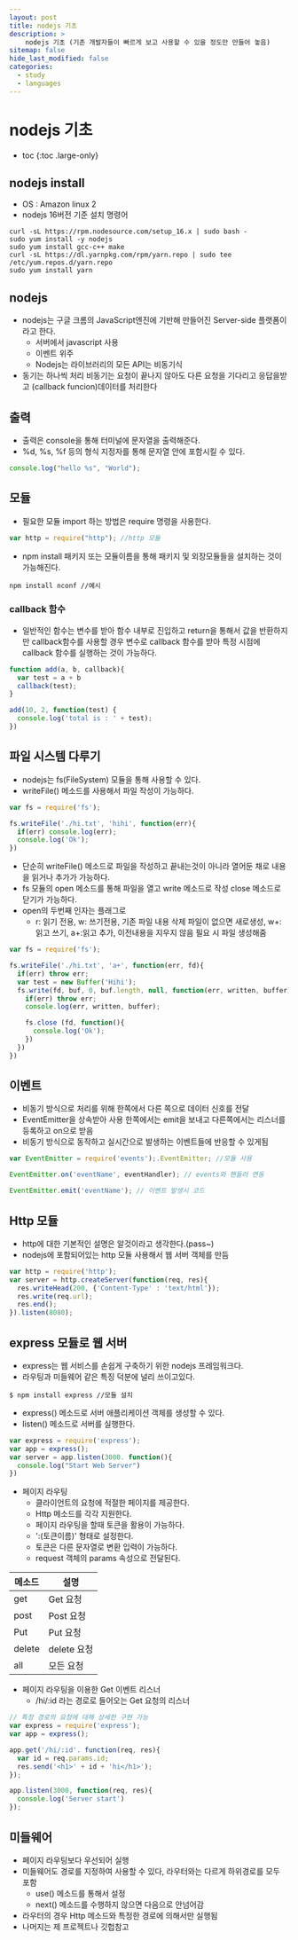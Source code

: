 ```yaml
---
layout: post
title: nodejs 기초
description: >
    nodejs 기초 (기존 개발자들이 빠르게 보고 사용할 수 있을 정도만 만들어 놓음)
sitemap: false
hide_last_modified: false
categories:
  - study
  - languages
---
```


# nodejs 기초

* toc
{:toc .large-only}

## nodejs install
- OS : Amazon linux 2
- nodejs 16버전 기준 설치 명령어

~~~
curl -sL https://rpm.nodesource.com/setup_16.x | sudo bash -
sudo yum install -y nodejs
sudo yum install gcc-c++ make
curl -sL https://dl.yarnpkg.com/rpm/yarn.repo | sudo tee /etc/yum.repos.d/yarn.repo
sudo yum install yarn
~~~

## nodejs
- nodejs는 구글 크롬의 JavaScript엔진에 기반해 만들어진 Server-side 플랫폼이라고 한다.
  - 서버에서 javascript 사용
  - 이벤트 위주
  - Nodejs는 라이브러리의 모든 API는 비동기식
- 동기는 하나씩 처리 비동기는 요청이 끝나지 않아도 다른 요청을 기다리고 응답을받고 (callback funcion)데이터를 처리한다

## 출력
- 출력은 console을 통해 터미널에 문자열을 출력해준다.
- %d, %s, %f 등의 형식 지정자를 통해 문자열 안에 포함시킬 수 있다.
~~~javascript
console.log("hello %s", "World");
~~~

## 모듈
- 필요한 모듈 import 하는 방법은 require 명령을 사용한다.
~~~javascript
var http = require("http"); //http 모듈
~~~
- npm install 패키지 또는 모듈이름을 통해 패키지 및 외장모듈들을 설치하는 것이 가능해진다.
~~~
npm install nconf //예시
~~~

### callback 함수
- 일반적인 함수는 변수를 받아 함수 내부로 진입하고 return을 통해서 값을 반환하지만 callback함수를 사용할 경우 변수로 callback 함수를 받아 특정 시점에 callback 함수를 실행하는 것이 가능하다.
~~~javascript
function add(a, b, callback){
  var test = a + b
  callback(test);
}

add(10, 2, function(test) {
  console.log('total is : ' + test);
})
~~~

## 파일 시스템 다루기
- nodejs는 fs(FileSystem) 모듈을 통해 사용할 수 있다.
- writeFile() 메소드를 사용해서 파일 작성이 가능하다.
~~~javascript
var fs = require('fs');

fs.writeFile('./hi.txt', 'hihi', function(err){
  if(err) console.log(err);
  console.log('Ok');
})
~~~

- 단순히 writeFile() 메소드로 파일을 작성하고 끝내는것이 아니라 열어둔 채로 내용을 읽거나 추가가 가능하다.
- fs 모듈의 open 메소드를 통해 파일을 열고 write 메소드로 작성 close 메소드로 닫기가 가능하다.
- open의 두번째 인자는 플래그로
  - r: 읽기 전용, w: 쓰기전용, 기존 파일 내용 삭제 파일이 없으면 새로생성, w+: 읽고 쓰기, a+:읽고 추가, 이전내용을 지우지 않음 필요 시 파일 생성해줌
~~~javascript
var fs = require('fs');

fs.writeFile('./hi.txt', 'a+', function(err, fd){
  if(err) throw err;
  var test = new Buffer('Hihi');
  fs.write(fd, buf, 0, buf.length, null, function(err, written, buffer){
    if(err) throw err;
    console.log(err, written, buffer);

    fs.close (fd, function(){
      console.log('Ok');
    })
  })
})
~~~

## 이벤트
- 비동기 방식으로 처리를 위해 한쪽에서 다른 쪽으로 데이터 신호를 전달
- EventEmitter을 상속받아 사용 한쪽에서는 emit을 보내고 다른쪽에서는 리스너를 등록하고 on으로 받음
- 비동기 방식으로 동작하고 실시간으로 발생하는 이벤트들에 반응할 수 있게됨
~~~javascript
var EventEmitter = require('events');.EventEmitter; //모듈 사용

EventEmitter.on('eventName', eventHandler); // events와 핸들러 연동

EventEmitter.emit('eventName'); // 이벤트 발생시 코드
~~~

## Http 모듈
- http에 대한 기본적인 설명은 알것이라고 생각한다.(pass~)
- nodejs에 포함되어있는 http 모듈 사용해서 웹 서버 객체를 만듬
~~~javascript
var http = require('http');
var server = http.createServer(function(req, res){
  res.writeHead(200, {'Content-Type' : 'text/html'});
  res.write(req.url);
  res.end();
}).listen(8080);
~~~

## express 모듈로 웹 서버
- express는 웹 서비스를 손쉽게 구축하기 위한 nodejs 프레임워크다.
- 라우팅과 미들웨어 같은 특징 덕분에 널리 쓰이고있다.
~~~
$ npm install express //모듈 설치
~~~
- express() 메소드로 서버 애플리케이션 객체를 생성할 수 있다.
- listen() 메소드로 서버를 실행한다.
~~~javascript
var express = require('express');
var app = express();
var server = app.listen(3000. function(){
  console.log("Start Web Server")
})
~~~

- 페이지 라우팅
  - 클라이언트의 요청에 적절한 페이지를 제공한다.
  - Http 메소드를 각각 지원한다.
  - 페이지 라우팅을 할때 토큰을 활용이 가능하다.
  - ':(토큰이름)' 형태로 설정한다.
  - 토큰은 다른 문자열로 변환 입력이 가능하다.
  - request 객체의 params 속성으로 전달된다.

| 메소드 | 설명 |
|-----  | ------|
| get | Get 요청|
| post | Post 요청|
| Put | Put 요청|
| delete | delete 요청|
| all | 모든 요청|

- 페이지 라우팅을 이용한 Get 이벤트 리스너
  - /hi/:id 라는 경로로 들어오는 Get 요청의 리스너
~~~javascript
// 특정 경로의 요청에 대해 상세한 구현 가능
var express = require('express');
var app = express();

app.get('/hi/:id'. function(req, res){
  var id = req.params.id;
  res.send('<h1>' + id + 'hi</h1>');
});

app.listen(3000, function(req, res){
  console.log('Server start')
});
~~~

## 미들웨어
- 페이지 라우팅보다 우선되어 실행
- 미들웨어도 경로를 지정하여 사용할 수 있다, 라우터와는 다르게 하위경로를 모두 포함
  - use() 메소드를 통해서 설정
  - next() 메소드를 수행하지 않으면 다음으로 안넘어감
- 라우터의 경우 Http 메소드와 특정한 경로에 의해서만 실행됨
- 나머지는 제 프로젝트나 깃헙참고
